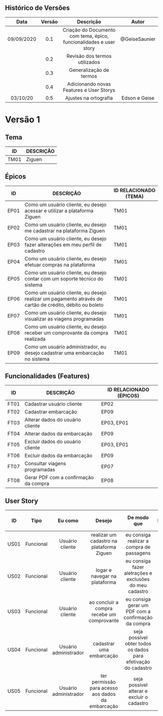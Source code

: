 ## Histórico de Versões

| Data       | Versão | Descrição            |         Autor             |
|:----------:|:------:|:--------------------:|:-------------------------:|
| 09/09/2020 | 0.1 | Criação do Documento com tema, épico, funcionalidades e user story  | @GeiseSaunier |
|  | 0.2 | Revisão dos termos utilizados  | |
|  | 0.3 | Generalização de termos  |  |
|  | 0.4 | Adicionando novas Features e User Storys  |  |
| 03/10/20 | 0.5 | Ajustes na ortografia  | Edson e Geise |

# Versão 1

## Tema
| ID | DESCRIÇÃO |
|----|-----------|
|TM01| Ziguen|

## Épicos
| ID | DESCRIÇÃO | ID RELACIONADO (TEMA) |
|----|-----------|----------------|
| EP01 | Como um usuário cliente, eu desejo acessar e utilizar a plataforma Ziguen | TM01 |
| EP02 | Como um usuário cliente, eu desejo me cadastrar na plataforma Ziguen | TM01 |
| EP03 | Como um usuário cliente, eu desejo fazer alterações em meu perfil de cadastro | TM01 |
| EP04 | Como um usuário cliente, eu desejo efetuar compras na plataforma | TM01 |
| EP05 | Como um usuário cliente, eu desejo contar com um soporte técnico do sistema | TM01 |
| EP06 | Como um usuário cliente, eu desejo realizar um pagamento através de cartão de crédito, débito ou boleto | TM01 |
| EP07 | Como um usuário cliente, eu desejo visualizar as viagens programadas | TM01 |
| EP08 | Como um usuário cliente, eu desejo receber um comprovante da compra realizada | TM01 |
| EP09 | Como um usuário administrador, eu desejo cadastrar uma embarcação no sistema | TM01 |

## Funcionalidades (Features)
| ID | DESCRIÇÃO | ID RELACIONADO (ÉPICOS) |
|----|-----------|----------------|
| FT01 | Cadastrar usuário cliente | EP02 |
| FT02 | Cadastrar embarcação | EP09 |
| FT03 | Alterar dados do usuário cliente | EP03, EP01 |
| FT04 | Alterar dados da embarcação | EP09 |
| FT05 | Excluir dados do usuário cliente | EP03, EP01 |
| FT06 | Excluir dados da embarcação | EP09 |
| FT07 | Consultar viagens programadas | EP07 |
| FT08 | Gerar PDF com a confirmação da compra | EP08 |

## User Story

|    ID   |      Tipo     |     Eu como    |      Desejo       | De modo que | Prioridade | Status    | ID RELACIONADO (FEATURES) |
|:-------:|:-------------:|:--------------:|:-----------------:|:-----------:|:----------:|:---------:|:-------------------------------:|
|    US01    |   Funcional   | Usuário cliente       | realizar um cadastro na plataforma Ziguen | eu consiga realizar a compra de passagens| Alta | To Do | FT01 |
|    US02    |   Funcional   | Usuário cliente       | logar e navegar na plataforma | eu consiga fazer aletrações e exclusões do meu cadastro | Alta | To Do | FT03 |
|    US03    |   Funcional   | Usuário cliente       | ao concluir a compra recebe um comprovante | eu consiga gerar um PDF com a confirmação da compra | Alta | To Do | FT03 |
|    US04    |   Funcional   | Usuário administrador       |  cadastrar uma embarcação |   seja possível obter todos os dados para efetivação do cadastro   | Alta | To Do | FT02 |
|    US05   |   Funcional   | Usuário administrador      | ter permissão para acesso aos dados da embarcação | seja possível alterar e excluir o cadastro | Alta | To Do | FT01 |


